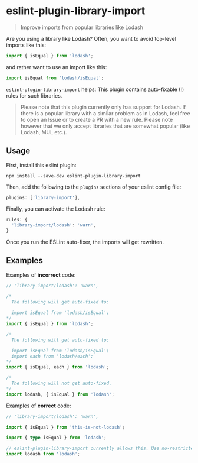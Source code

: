 # eslint-plugin-library-import

> Improve imports from popular libraries like Lodash

Are you using a library like Lodash? Often, you want to avoid top-level imports like this:

```ts
import { isEqual } from 'lodash';
```

and rather want to use an import like this:

```ts
import isEqual from 'lodash/isEqual';
```

`eslint-plugin-library-import` helps: This plugin contains auto-fixable (!) rules for such libraries.

> Please note that this plugin currently only has support for Lodash. If there is a popular library with a similar problem as in Lodash, feel free to open an Issue or to create a PR with a new rule. Please note however that we only accept libraries that are somewhat popular (like Lodash, MUI, etc.).

## Usage

First, install this eslint plugin:

```
npm install --save-dev eslint-plugin-library-import
```

Then, add the following to the `plugins` sections of your eslint config file:

```js
plugins: ['library-import'],
```

Finally, you can activate the Lodash rule:

```js
rules: {
  'library-import/lodash': 'warn',
}
```

Once you run the ESLint auto-fixer, the imports will get rewritten.

## Examples

Examples of **incorrect** code:

```ts
// 'library-import/lodash': 'warn',

/*
  The following will get auto-fixed to:
  
  import isEqual from 'lodash/isEqual';
*/
import { isEqual } from 'lodash';

/*
  The following will get auto-fixed to:

  import isEqual from 'lodash/isEqual';
  import each from 'lodash/each';
*/
import { isEqual, each } from 'lodash';

/*
  The following will not get auto-fixed.
*/
import lodash, { isEqual } from 'lodash';
```

Examples of **correct** code:

```ts
// 'library-import/lodash': 'warn',

import { isEqual } from 'this-is-not-lodash';

import { type isEqual } from 'lodash';

// eslint-plugin-library-import currently allows this. Use no-restricted-syntax if you want to ban this.
import lodash from 'lodash';
```

